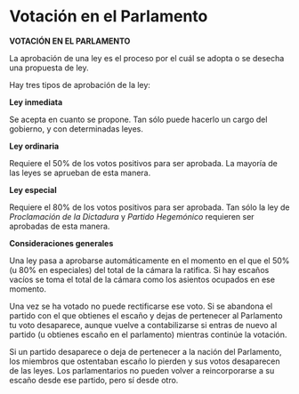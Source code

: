 # Votación en el Parlamento

**VOTACIÓN EN EL PARLAMENTO**

La aprobación de una ley es el proceso por el cuál se adopta o se desecha una propuesta de ley.

Hay tres tipos de aprobación de la ley:

**Ley inmediata**

Se acepta en cuanto se propone. Tan sólo puede hacerlo un cargo del gobierno, y con determinadas leyes.

**Ley ordinaria**

Requiere el 50% de los votos positivos para ser aprobada. La mayoría de las leyes se aprueban de esta manera.

**Ley especial**

Requiere el 80% de los votos positivos para ser aprobada. Tan sólo la ley de _Proclamación de la Dictadura_ y _Partido Hegemónico_ requieren ser aprobadas de esta manera.

**Consideraciones generales**

Una ley pasa a aprobarse automáticamente en el momento en el que el 50% (u 80% en especiales) del total de la cámara la ratifica. Si hay escaños vacíos se toma el total de la cámara como los asientos ocupados en ese momento.

Una vez se ha votado no puede rectificarse ese voto. Si se abandona el partido con el que obtienes el escaño y dejas de pertenecer al Parlamento tu voto desaparece, aunque vuelve a contabilizarse si entras de nuevo al partido (u obtienes escaño en el parlamento) mientras continúe la votación.

Si un partido desaparece o deja de pertenecer a la nación del Parlamento, los miembros que ostentaban escaño lo pierden y sus votos desaparecen de las leyes. Los parlamentarios no pueden volver a reincorporarse a su escaño desde ese partido, pero sí desde otro.